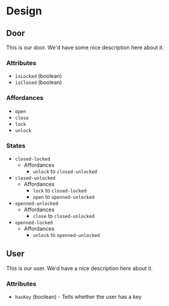 # Design

## Door
This is our door. We'd have some nice description here about it.

### Attributes
- `isLocked` (boolean)
- `isClosed` (boolean)

### Affordances
- `open`
- `close`
- `lock`
- `unlock`

### States
- `closed-locked`
  - Affordances
    - `unlock` to `closed-unlocked`
- `closed-unlocked`
  - Affordances
    - `lock` to `closed-locked`
    - `open` to `openned-unlocked`
- `openned-unlocked`
  - Affordances
    - `close` to `closed-unlocked`
- `openned-locked`
  - Affordances
    - `unlock` to `openned-unlocked`

## User
This is our user. We'd have a nice description here about it.

### Attributes
- `hasKey` (boolean) - Tells whether the user has a key
